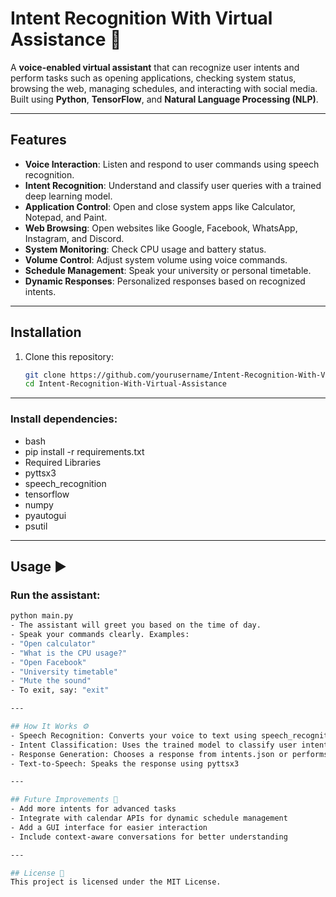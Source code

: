 # Intent Recognition With Virtual Assistance 🤖

A **voice-enabled virtual assistant** that can recognize user intents and perform tasks such as opening applications, checking system status, browsing the web, managing schedules, and interacting with social media. Built using **Python**, **TensorFlow**, and **Natural Language Processing (NLP)**.

---

## Features

- **Voice Interaction**: Listen and respond to user commands using speech recognition.
- **Intent Recognition**: Understand and classify user queries with a trained deep learning model.
- **Application Control**: Open and close system apps like Calculator, Notepad, and Paint.
- **Web Browsing**: Open websites like Google, Facebook, WhatsApp, Instagram, and Discord.
- **System Monitoring**: Check CPU usage and battery status.
- **Volume Control**: Adjust system volume using voice commands.
- **Schedule Management**: Speak your university or personal timetable.
- **Dynamic Responses**: Personalized responses based on recognized intents.

---

## Installation

1. Clone this repository:
   ```bash
   git clone https://github.com/yourusername/Intent-Recognition-With-Virtual-Assistance.git
   cd Intent-Recognition-With-Virtual-Assistance
   
---

### Install dependencies:
- bash
- pip install -r requirements.txt
- Required Libraries
- pyttsx3
- speech_recognition
- tensorflow
- numpy
- pyautogui
- psutil

---

## Usage ▶️
### Run the assistant:
```bash
python main.py
- The assistant will greet you based on the time of day.
- Speak your commands clearly. Examples:
- "Open calculator"
- "What is the CPU usage?"
- "Open Facebook"
- "University timetable"
- "Mute the sound"
- To exit, say: "exit"

---

## How It Works ⚙️
- Speech Recognition: Converts your voice to text using speech_recognition
- Intent Classification: Uses the trained model to classify user intent
- Response Generation: Chooses a response from intents.json or performs system/web actions
- Text-to-Speech: Speaks the response using pyttsx3

---

## Future Improvements 🚀
- Add more intents for advanced tasks
- Integrate with calendar APIs for dynamic schedule management
- Add a GUI interface for easier interaction
- Include context-aware conversations for better understanding

---

## License 📄
This project is licensed under the MIT License.

